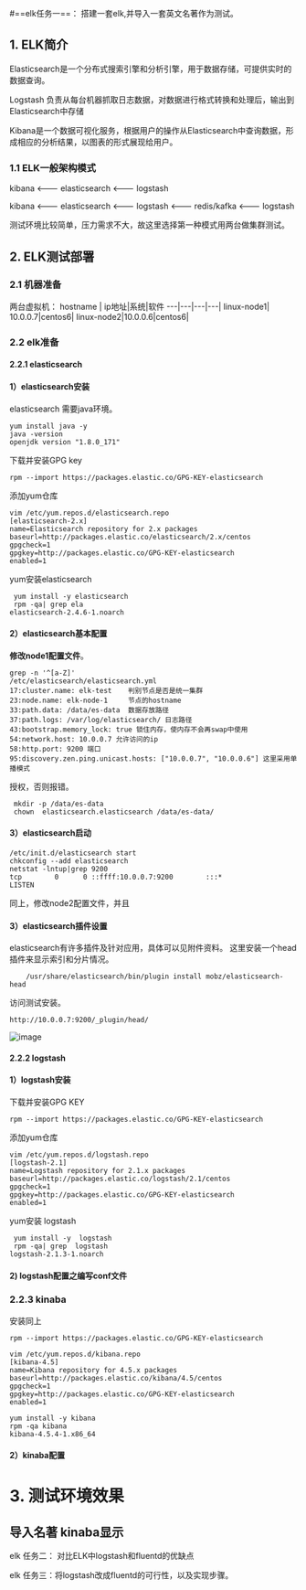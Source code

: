 #==elk任务一==：
搭建一套elk,并导入一套英文名著作为测试。
##  1. ELK简介
 Elasticsearch是一个分布式搜索引擎和分析引擎，用于数据存储，可提供实时的数据查询。

Logstash 负责从每台机器抓取日志数据，对数据进行格式转换和处理后，输出到Elasticsearch中存储

Kibana是一个数据可视化服务，根据用户的操作从Elasticsearch中查询数据，形成相应的分析结果，以图表的形式展现给用户。
### 1.1 ELK一般架构模式
 kibana <--- elasticsearch <--- logstash 
 
 kibana <--- elasticsearch <--- logstash <--- redis/kafka <--- logstash
 
 测试环境比较简单，压力需求不大，故这里选择第一种模式用两台做集群测试。
 
 ## 2. ELK测试部署
 ### 2.1 机器准备
两台虚拟机：
hostname | ip地址|系统|软件
---|---|---|---|
linux-node1| 10.0.0.7|centos6|
linux-node2|10.0.0.6|centos6|


 ###  2.2 elk准备
   #### 2.2.1  elasticsearch
   #### 1）elasticsearch安装
 elasticsearch 需要java环境。
 ``` 
 yum install java -y 
 java -version 
openjdk version "1.8.0_171"
 ```

 下载并安装GPG key 
 ```shell
 rpm --import https://packages.elastic.co/GPG-KEY-elasticsearch
 ```
 添加yum仓库
 ```
 vim /etc/yum.repos.d/elasticsearch.repo
[elasticsearch-2.x]
name=Elasticsearch repository for 2.x packages
baseurl=http://packages.elastic.co/elasticsearch/2.x/centos
gpgcheck=1
gpgkey=http://packages.elastic.co/GPG-KEY-elasticsearch
enabled=1
 ```
 yum安装elasticsearch
 ```
  yum install -y elasticsearch
  rpm -qa| grep ela
elasticsearch-2.4.6-1.noarch
 ```
   #### 2）elasticsearch基本配置
   **修改node1配置文件**。
```
grep -n '^[a-Z]'
/etc/elasticsearch/elasticsearch.yml  
17:cluster.name: elk-test    判别节点是否是统一集群
23:node.name: elk-node-1     节点的hostname
33:path.data: /data/es-data  数据存放路径
37:path.logs: /var/log/elasticsearch/ 日志路径
43:bootstrap.memory_lock: true 锁住内存，使内存不会再swap中使用
54:network.host: 10.0.0.7 允许访问的ip 
58:http.port: 9200 端口
95:discovery.zen.ping.unicast.hosts: ["10.0.0.7", "10.0.0.6"] 这里采用单播模式
```
授权，否则报错。
```
 mkdir -p /data/es-data
 chown  elasticsearch.elasticsearch /data/es-data/

```
#### 3）elasticsearch启动
 ```
 /etc/init.d/elasticsearch start
 chkconfig --add elasticsearch
 netstat -lntup|grep 9200
tcp        0      0 ::ffff:10.0.0.7:9200        :::*                        LISTEN 
 
 ```
 
 同上，修改node2配置文件，并且
   #### 3）elasticsearch插件设置
  elasticsearch有许多插件及针对应用，具体可以见附件资料。
  这里安装一个head插件来显示索引和分片情况。
    
```
    /usr/share/elasticsearch/bin/plugin install mobz/elasticsearch-head
```
访问测试安装。
```
http://10.0.0.7:9200/_plugin/head/
```
![image](http://note.youdao.com/noteshare?id=2ff1fdd18ca82dfe38faef8f64260ae5&sub=5335B6D9A4404377B646D23927C56365)

  ####  2.2.2 logstash
   #### 1）logstash安装
  下载并安装GPG KEY
  ```
  rpm --import https://packages.elastic.co/GPG-KEY-elasticsearch
  ```
  添加yum仓库
  ```
  vim /etc/yum.repos.d/logstash.repo
[logstash-2.1]
name=Logstash repository for 2.1.x packages
baseurl=http://packages.elastic.co/logstash/2.1/centos
gpgcheck=1
gpgkey=http://packages.elastic.co/GPG-KEY-elasticsearch
enabled=1
  ```
   yum安装 logstash
 ```
  yum install -y  logstash
  rpm -qa| grep  logstash
logstash-2.1.3-1.noarch
 ```
   #### 2) logstash配置之编写conf文件
  ###  2.2.3 kinaba
  安装同上
```
rpm --import https://packages.elastic.co/GPG-KEY-elasticsearch
```

 ```
 vim /etc/yum.repos.d/kibana.repo 
[kibana-4.5]
name=Kibana repository for 4.5.x packages
baseurl=http://packages.elastic.co/kibana/4.5/centos
gpgcheck=1
gpgkey=http://packages.elastic.co/GPG-KEY-elasticsearch
enabled=1
```
```
yum install -y kibana
rpm -qa kibana
kibana-4.5.4-1.x86_64
```

   #### 2）kinaba配置
# 3.  测试环境效果
   ## 导入名著 kinaba显示
 
 elk 任务二： 对比ELK中logstash和fluentd的优缺点
 
 elk 任务三：将logstash改成fluentd的可行性，以及实现步骤。
 
 